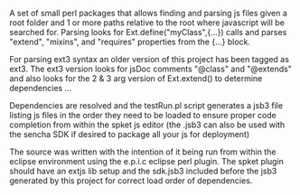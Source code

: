A set of small perl packages that allows finding and parsing js files given a root folder and 1 or more paths relative to the root where javascript will be searched for. Parsing looks for Ext.define("myClass",{...}) calls and parses "extend", "mixins", and "requires" properties from the {...} block.

For parsing ext3 syntax an older version of this project has been tagged as ext3. The ext3 version looks for jsDoc comments "@class" and "@extends" and also looks for the 2 & 3 arg version of Ext.extend() to determine dependencies ...

Dependencies are resolved and the testRun.pl script generates a jsb3 file listing js files in the order they need to be loaded to ensure proper code completion from within the spket js editor (the .jsb3 can also be used with the sencha SDK if desired to package all your js for deployment)

The source was written with the intention of it being run from within the eclipse environment using the e.p.i.c eclipse perl plugin. The spket plugin should have an extjs lib setup and the sdk.jsb3 included before the jsb3 generated by this project for correct load order of dependencies.
